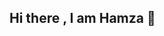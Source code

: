 ## Hi there , I am Hamza 👋

<!--
**hamzaaagh/hamzaaagh** is a **Professional Flutter Developer** | Experienced in **C++** and **Java** | Passionate about building high-quality mobile apps with seamless user experiences.

Here are some ideas to get you started:

- 📱 Developing professional mobile apps using **Flutter**.  
- 🛠️ Experienced with **State Management** (Provider, Bloc, GetX).  
- 🌐 Skilled in integrating and working with **RESTful APIs**.  
- 🎨 Proficient in **UI/UX design with Figma**.  
- ⚡ Strong background in `C++` and `Java`.  
- 🤝 Open to collaboration on open-source projects and sharing knowledge.

## 🛠️ Skills & Technologies

### 👨‍💻 Programming Languages
![Dart](https://img.shields.io/badge/Dart-0175C2?style=for-the-badge&logo=dart&logoColor=white)
![Flutter](https://img.shields.io/badge/Flutter-02569B?style=for-the-badge&logo=flutter&logoColor=white)
![Java](https://img.shields.io/badge/Java-ED8B00?style=for-the-badge&logo=openjdk&logoColor=white)
![C++](https://img.shields.io/badge/C++-00599C?style=for-the-badge&logo=cplusplus&logoColor=white)

### 🎨 Design
![Figma](https://img.shields.io/badge/Figma-F24E1E?style=for-the-badge&logo=figma&logoColor=white)

### 🛠️ Tools & Platforms
![Git](https://img.shields.io/badge/Git-F05032?style=for-the-badge&logo=git&logoColor=white)
![GitHub](https://img.shields.io/badge/GitHub-181717?style=for-the-badge&logo=github&logoColor=white)
![VS Code](https://img.shields.io/badge/VS%20Code-007ACC?style=for-the-badge&logo=visualstudiocode&logoColor=white)
![Android Studio](https://img.shields.io/badge/Android%20Studio-3DDC84?style=for-the-badge&logo=androidstudio&logoColor=white)
